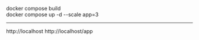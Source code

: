 
docker compose build </br>
docker compose up -d --scale app=3

<hr>

http://localhost
http://localhost/app
